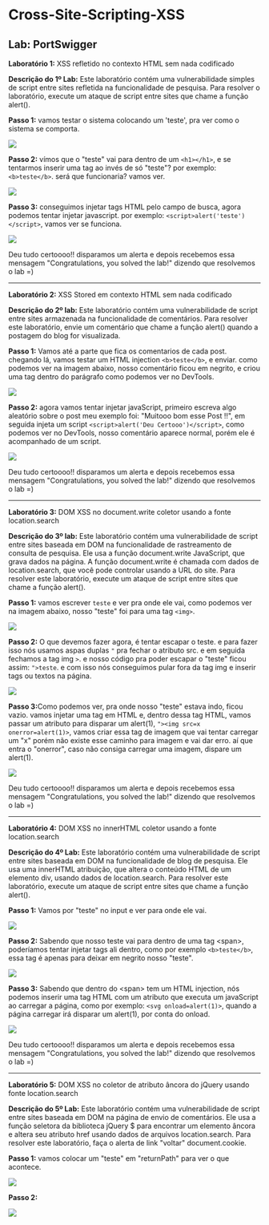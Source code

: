 # Cross-Site-Scripting-XSS
<h2>Lab: PortSwigger</h2>

<p><strong>Laboratório 1:</strong> XSS refletido no contexto HTML sem nada codificado</p>

<p><strong>Descrição do 1º Lab:</strong> Este laboratório contém uma vulnerabilidade simples de script entre sites refletida na funcionalidade de pesquisa.
Para resolver o laboratório, execute um ataque de script entre sites que chame a função alert().</p>

<strong>Passo 1:</strong> vamos testar o sistema colocando um 'teste', pra ver como o sistema se comporta.

<img src=https://github.com/iRnx/Lab-Cross-Site-Scripting-XSS-/blob/main/imagens/Lab-1/Lab-1.PNG>


<strong>Passo 2:</strong> vímos que o "teste" vai para dentro de um `<h1></h1>`, e se tentarmos inserir uma tag ao invés de só "teste"? por exemplo: `<b>teste</b>`. será que funcionaria? vamos ver.

<img src=https://github.com/iRnx/Lab-Cross-Site-Scripting-XSS-/blob/main/imagens/Lab-1/Lab-1-part2.PNG>

<strong>Passo 3:</strong> conseguimos injetar tags HTML pelo campo de busca, agora podemos tentar injetar javascript. por exemplo: `<script>alert('teste')</script>`, vamos ver se funciona.

<img src=https://github.com/iRnx/Lab-Cross-Site-Scripting-XSS-/blob/main/imagens/Lab-1/Lab-1-part3.PNG>

Deu tudo certoooo!! disparamos um alerta e depois recebemos essa mensagem "Congratulations, you solved the lab!" dizendo que resolvemos o lab =)

-----------------------------------------------------------------------------------------------------------------------------------------------

<p><strong>Laboratório 2:</strong> XSS Stored em contexto HTML sem nada codificado</p>

<p><strong>Descrição do 2º lab:</strong> Este laboratório contém uma vulnerabilidade de script entre sites armazenada na funcionalidade de comentários.
Para resolver este laboratório, envie um comentário que chame a função alert() quando a postagem do blog for visualizada.</p>


<strong>Passo 1:</strong> Vamos até a parte que fica os comentarios de cada post. chegando lá, vamos testar um HTML injection `<b>teste</b>`, e enviar.
como podemos ver na imagem abaixo, nosso comentário ficou em negrito, e criou uma tag dentro do parágrafo como podemos ver no DevTools.

<img src=https://github.com/iRnx/Lab-Cross-Site-Scripting-XSS-/blob/main/imagens/Lab-2/Lab-2.PNG>

<strong>Passo 2:</strong> agora vamos tentar injetar javaScript, primeiro escreva algo aleatório sobre o post meu exemplo foi: "Muitooo bom esse Post !!",
em seguida injeta um script `<script>alert('Deu Certooo')</script>`, como podemos ver no DevTools, nosso comentário aparece normal, porém ele é acompanhado de um script.

<img src=https://github.com/iRnx/Lab-Cross-Site-Scripting-XSS-/blob/main/imagens/Lab-2/Lab-2-part-2.PNG>

Deu tudo certoooo!! disparamos um alerta e depois recebemos essa mensagem "Congratulations, you solved the lab!" dizendo que resolvemos o lab =)

-----------------------------------------------------------------------------------------------------------------------------------------------

<p><strong>Laboratório 3:</strong> DOM XSS no document.write coletor usando a fonte location.search</p>

<p><strong>Descrição do 3º lab:</strong> Este laboratório contém uma vulnerabilidade de script entre sites baseada em DOM na funcionalidade de rastreamento de consulta de pesquisa. Ele usa a função document.write JavaScript, que grava dados na página. A função document.write é chamada com dados de location.search, que você pode controlar usando a URL do site. Para resolver este laboratório, execute um ataque de script entre sites que chame a função alert().<p>

<strong>Passo 1:</strong> vamos escrever `teste` e ver pra onde ele vai, como podemos ver na imagem abaixo, nosso "teste" foi para uma tag `<img>`.

<img src=https://github.com/iRnx/Lab-Cross-Site-Scripting-XSS-/blob/main/imagens/Lab-3/Lab-3-part1.PNG>

<strong>Passo 2:</strong> O que devemos fazer agora, é tentar escapar o teste. e para fazer isso nós usamos aspas duplas `"` pra fechar o atributo src. e em seguida fechamos a tag img `>`. e nosso código pra poder escapar o "teste" ficou assim: `">teste`. e com isso nós conseguimos pular fora da tag img e inserir tags ou textos na página.

<img src=https://github.com/iRnx/Lab-Cross-Site-Scripting-XSS-/blob/main/imagens/Lab-3/Lab-3-part2.PNG>
  
<strong>Passo 3:</strong>Como podemos ver, pra onde nosso "teste" estava indo, ficou vazio.  vamos injetar uma tag em HTML e, dentro dessa tag HTML, vamos passar um atributo para disparar um alert(1), `"><img src=x onerror=alert(1)>`,
vamos criar essa tag de imagem que vai tentar carregar um "x" porém não existe esse caminho para imagem e vai dar erro. aí que entra o "onerror", caso não consiga carregar uma imagem, dispare um alert(1).
  
<img src=https://github.com/iRnx/Lab-Cross-Site-Scripting-XSS-/blob/main/imagens/Lab-3/Lab-3-part3.PNG>
  
Deu tudo certoooo!! disparamos um alerta e depois recebemos essa mensagem "Congratulations, you solved the lab!" dizendo que resolvemos o lab =)

-----------------------------------------------------------------------------------------------------------------------------------------------

<p><strong>Laboratório 4:</strong> DOM XSS no innerHTML coletor usando a fonte location.search</p>

<p><strong>Descrição do 4º Lab:</strong> Este laboratório contém uma vulnerabilidade de script entre sites baseada em DOM na funcionalidade de blog de pesquisa. Ele usa uma innerHTML atribuição, que altera o conteúdo HTML de um elemento div, usando dados de location.search.
Para resolver este laboratório, execute um ataque de script entre sites que chame a função alert().</p>

<strong>Passo 1:</strong> Vamos por "teste" no input e ver para onde ele vai.

<img src=https://github.com/iRnx/Lab-Cross-Site-Scripting-XSS-/blob/main/imagens/Lab-4/Lab-4-part1.PNG>

<strong>Passo 2:</strong> Sabendo que nosso teste vai para dentro de uma tag &#60;span&#62;, poderíamos tentar injetar tags ali dentro, como por exemplo `<b>teste</b>`, essa tag é apenas para deixar em negrito nosso "teste".

<img src=https://github.com/iRnx/Lab-Cross-Site-Scripting-XSS-/blob/main/imagens/Lab-4/Lab-4-part2.PNG>

<strong>Passo 3:</strong> Sabendo que dentro do &#60;span&#62; tem um HTML injection, nós podemos inserir uma tag HTML com um atributo que executa um javaScript ao carregar a página, como por exemplo: `<svg onload=alert(1)>`, quando a página carregar irá disparar um alert(1), por conta do onload.

<img src=https://github.com/iRnx/Lab-Cross-Site-Scripting-XSS-/blob/main/imagens/Lab-4/Lab-4-part3.PNG>

Deu tudo certoooo!! disparamos um alerta e depois recebemos essa mensagem "Congratulations, you solved the lab!" dizendo que resolvemos o lab =)

-----------------------------------------------------------------------------------------------------------------------------------------------

<p><strong>Laboratório 5:</strong> DOM XSS no coletor de atributo âncora do jQuery usando fonte location.search</p>

<p><strong>Descrição do 5º Lab:</strong> Este laboratório contém uma vulnerabilidade de script entre sites baseada em DOM na página de envio de comentários. Ele usa a função seletora da biblioteca jQuery $ para encontrar um elemento âncora e altera seu atributo href usando dados de arquivos location.search.
Para resolver este laboratório, faça o alerta de link "voltar" document.cookie.</p>

<strong>Passo 1:</strong> vamos colocar um "teste" em "returnPath" para ver o que acontece.

<img src=https://github.com/iRnx/Lab-Cross-Site-Scripting-XSS-/blob/main/imagens/Lab-5/Lab-5-part1.PNG>

<strong>Passo 2:</strong>

<img src=https://github.com/iRnx/Lab-Cross-Site-Scripting-XSS-/blob/main/imagens/Lab-5/Lab-5-part2.PNG>




























